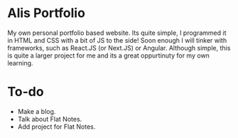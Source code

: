 # Alis Portfolio
My own personal portfolio based website. Its quite simple, I programmed it in HTML and CSS with a bit of JS to the side! Soon enough I will tinker with frameworks, such as React.JS (or Next.JS) or Angular. Although simple, this is quite a larger project for me and its a great oppurtinuty for my own learning. 
# To-do
- Make a blog.
- Talk about Flat Notes.
- Add project for Flat Notes.
